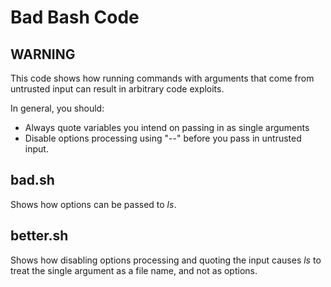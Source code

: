 # Bad Bash Code

## WARNING

This code shows how running commands with arguments that come from untrusted
input can result in arbitrary code exploits.

In general, you should:

* Always quote variables you intend on passing in as single arguments
* Disable options processing using "--" before you pass in untrusted input.

## bad.sh

Shows how options can be passed to *ls*.

## better.sh

Shows how disabling options processing and quoting the input causes *ls* to
treat the single argument as a file name, and not as options.
